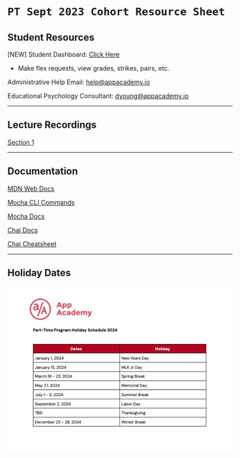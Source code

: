 # `PT Sept 2023 Cohort Resource Sheet`

## Student Resources

[NEW] Student Dashboard: [Click Here](https://my.appacademy.io/login)
  - Make flex requests, view grades, strikes, pairs, etc.

Administrative Help Email: help@appacademy.io

Educational Psychology Consultant: dyoung@appacademy.io

---

## Lecture Recordings

[Section 1](https://docs.google.com/spreadsheets/d/1k4F0KWV-eHpt3xLgt0t3FGl-ovnxo7O5dEhQR_4L0bU/edit#gid=0)

---

## Documentation

[MDN Web Docs](https://developer.mozilla.org/en-US/)

[Mocha CLI Commands](https://mochajs.org/#command-line-usage)

[Mocha Docs](https://mochajs.org/)

[Chai Docs](https://www.chaijs.com/api/bdd/)

[Chai Cheatsheet](https://devhints.io/chai)

---

## Holiday Dates

![Holiday Dates](/images/holiday_2024.jpg)
